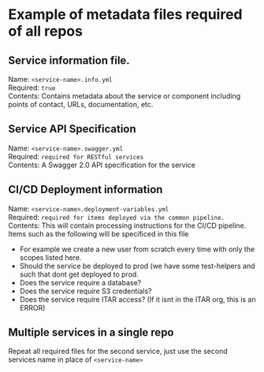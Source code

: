 # Example of metadata files required of all repos

## Service information file.
Name: ```<service-name>.info.yml``` <br>
Required: ```true```<br>
Contents:  Contains metadata about the service or component including points of contact, URLs, documentation, etc.<br>

## Service API Specification
Name: ```<service-name>.swagger.yml``` <br>
Required: ```required for RESTful services```<br>
Contents:  A Swagger 2.0 API specification for the service<br>

## CI/CD Deployment information
Name: ```<service-name>.deployment-variables.yml```<br>
Required: ```required for items deployed via the common pipeline.```<br>
Contents: This will contain processing instructions for the CI/CD pipeline. <br> 
Items such as the following will be specificed in this file
* For example we create a new user from scratch every time with only the scopes listed here.  
* Should the service be deployed to prod (we have some test-helpers and such that dont get deployed to prod. 
* Does the service require a database?
* Does the service require S3 credentials?
* Does the service require ITAR access? (If it isnt in the ITAR org, this is an ERROR)


## Multiple services in a single repo
Repeat all required files for the second service, just use the second services name in place of ```<service-name>```


